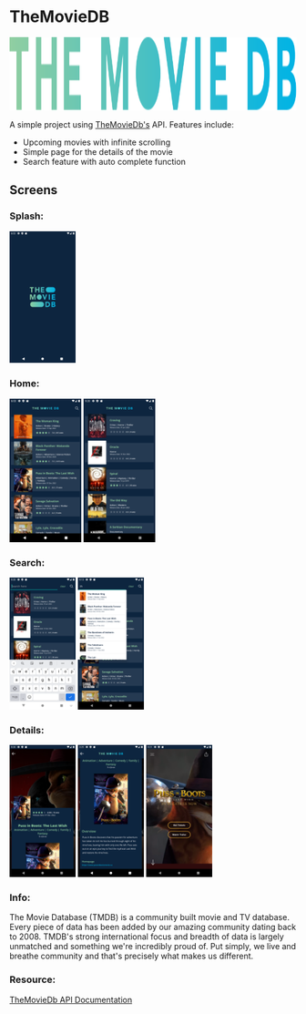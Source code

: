 # TheMovieDB

<p align="center">
  <img src="images/logo_the_movie_db.svg" width="512px" height="128px"/>
</p>

A simple project using [TheMovieDb's](https://www.themoviedb.org/) API.
Features include:
- Upcoming movies with infinite scrolling
- Simple page for the details of the movie
- Search feature with auto complete function

## Screens
### Splash:
<p align="left">
  <img src="images/ss_splash.png" width="23%"/>
</p>

### Home:
<p align="left">
  <img src="images/ss_home_1.png" width="25%"/>
  <img src="images/ss_home_2.png" width="25%"/>
</p>

### Search:
<p align="left">
  <img src="images/ss_search_1.png" width="23%"/>
  <img src="images/ss_search_2.png" width="23%"/>
</p>

### Details:
<p align="left">
  <img src="images/ss_details_1.png" width="23%"/>
  <img src="images/ss_details_2.png" width="23%"/>
  <img src="images/ss_details_3.png" width="23%"/>
</p>

### Info:
The Movie Database (TMDB) is a community built movie and TV database. Every piece of data has been added by our amazing community
dating back to 2008. TMDB's strong international focus and breadth of data is largely unmatched and something we're
incredibly proud of. Put simply, we live and breathe community and that's precisely what makes us different.

### Resource:
[TheMovieDb API Documentation](https://developers.themoviedb.org/3/getting-started/introduction)

